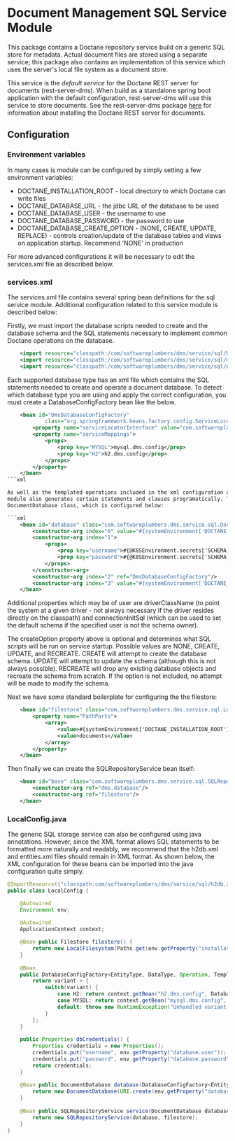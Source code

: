 # Document Management SQL Service Module

This package contains a Doctane repository service build on a generic SQL store for
metadata. Actual document files are stored using a separate service; this package
also contains an implementation of this service which uses the server's local file system
as a document store. 

This service is the _default service_ for the Doctane REST server for documents (rest-server-dms).
When build as a standalone spring boot application with the default configuration,
rest-server-dms will use this service to store documents. See the rest-server-dms
package [here](https://projects.softwareplumbers.com/document-management/rest-server-dms)
for information about installing the Doctane REST server for documents.

## Configuration

### Environment variables

In many cases is module can be configured by simply setting a few environment variables:

* DOCTANE_INSTALLATION_ROOT - local directory to which Doctane can write files
* DOCTANE_DATABASE_URL - the jdbc URL of the database to be used
* DOCTANE_DATABASE_USER - the username to use
* DOCTANE_DATABASE_PASSWORD - the password to use
* DOCTANE_DATABASE_CREATE_OPTION - (NONE, CREATE, UPDATE, REPLACE) - controls creation/update 
of the database tables and views on application startup. Recommend 'NONE' in production

For more advanced configurations it will be necessary to edit the services.xml file as
described below.

### services.xml

The services.xml file contains several spring bean definitions for the sql service module. 
Additional configuration related to this service module is described below:

Firstly, we must import the database scripts needed to create and the database schema
and the SQL statements necessary to implement common Doctane operations on the database.

```xml    
    <import resource="classpath:/com/softwareplumbers/dms/service/sql/h2db.xml" />
    <import resource="classpath:/com/softwareplumbers/dms/service/sql/mysqldb.xml" />
    <import resource="classpath:/com/softwareplumbers/dms/service/sql/entities.xml" />
```  

Each supported database type has an xml file which contains the SQL statements needed
to create and operate a document database. To detect which database type you are using
and apply the correct configuration, you must create a DatabaseConfigFactory bean like
the below.

```xml
    <bean id="DmsDatabaseConfigFactory"
            class="org.springframework.beans.factory.config.ServiceLocatorFactoryBean">
        <property name="serviceLocatorInterface" value="com.softwareplumbers.common.sql.DatabaseConfigFactory"/>
        <property name="serviceMappings">
            <props>
                <prop key="MYSQL">mysql.dms.config</prop>
                <prop key="H2">h2.dms.config</prop>
            </props>
        </property>
    </bean>   
```xml    

As well as the templated operations included in the xml configuration above, the SQL service
module also generates certain statements and clauses programatically. This is done in the 
DocumentDatabase class, which is configured below:

```xml   
    <bean id="database" class="com.softwareplumbers.dms.service.sql.DocumentDatabase" scope="singleton">
        <constructor-arg index="0" value="#{systemEnvironment['DOCTANE_DATABASE_URL']}"/>
        <constructor-arg index="1">
            <props>
                <prop key="username">#{@K8SEnvironment.secrets['SCHEMA_USERNAME']?:systemEnvironment['DOCTANE_DATABASE_USER']}</prop>
                <prop key="password">#{@K8SEnvironment.secrets['SCHEMA_PASSWORD']?:systemEnvironment['DOCTANE_DATABASE_PASSWORD']}</prop>
            </props>
        </constructor-arg>
        <constructor-arg index="2" ref="DmsDatabaseConfigFactory"/>                
        <constructor-arg index="3" value="#{systemEnvironment['DOCTANE_DATABASE_CREATE_OPTION']}"/>
    </bean>
```

Additional properties which may be of user are driverClassName (to point the system at a given driver - not always necessary
if the driver resides directly on the classpath) and connectionInitSql (which can be used to set the default schema if
the specified user is not the schema owner).

The createOption property above is optional and determines what SQL scripts will be run on 
service startup. Possible values are NONE, CREATE, UPDATE, and RECREATE. CREATE will attempt to
create the database schema. UPDATE will attempt to update the schema (although this is not
always possible). RECREATE will drop any existing database objects and recreate the schema
from scratch. If the option is not included, no attempt will be made to modify the schema.

Next we have some standard boilerplate for configuring the the filestore:

```xml
    <bean id="filestore" class="com.softwareplumbers.dms.service.sql.LocalFilesystem">
        <property name="PathParts">
            <array>
                <value>#{systemEnvironment['DOCTANE_INSTALLATION_ROOT']}</value>
                <value>documents</value>
            </array>
        </property>
    </bean>
```

Then finally we can create the SQLRepositoryService bean itself:

```xml 
    <bean id="base" class="com.softwareplumbers.dms.service.sql.SQLRepositoryService" scope="singleton">
        <constructor-arg ref="dms.database"/>
        <constructor-arg ref="filestore"/> 
    </bean>
```
 
### LocalConfig.java

The generic SQL storage service can also be configured using java annotations. However, since
the XML format allows SQL statements to be formatted more naturally and readably, we recommend
that the h2db.xml and entities.xml files should remain in XML format. As shown below, the
XML configuration for these beans can be imported into the java configuration quite simply.

```java
@ImportResource({"classpath:com/softwareplumbers/dms/service/sql/h2db.xml","classpath:com/softwareplumbers/dms/service/sql/entities.xml"})
public class LocalConfig {

    @Autowired
    Environment env;
       
    @Autowired
    ApplicationContext context;

    @Bean public Filestore filestore() {
        return new LocalFilesystem(Paths.get(env.getProperty("installation.root")).resolve("documents"));
    }
    
    @Bean
    public DatabaseConfigFactory<EntityType, DataType, Operation, Template> configFactory() {
        return variant-> {
            switch(variant) {
                case H2: return context.getBean("h2.dms.config", DatabaseConfig.class);
                case MYSQL: return context.getBean("mysql.dms.config", DatabaseConfig.class);
                default: throw new RuntimeException("Unhandled variant " + variant);
            }
        };                  
    }    
    
    public Properties dbCredentials() {
        Properties credentials = new Properties();
        credentials.put("username", env.getProperty("database.user"));
        credentials.put("password", env.getProperty("database.password"));
        return credentials;
    }
    
    @Bean public DocumentDatabase database(DatabaseConfigFactory<EntityType, DataType, Operation, Template> config) throws SQLException {
        return new DocumentDatabase(URI.create(env.getProperty("database.url")), dbCredentials(), config, CreateOption.RECREATE);
    }
   
    @Bean public SQLRepositoryService service(DocumentDatabase database, Filestore filestore) throws SQLException {
        return new SQLRepositoryService(database, filestore);
    }
}
```